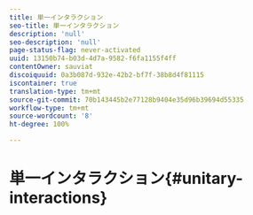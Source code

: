 ```yaml
---
title: 単一インタラクション
seo-title: 単一インタラクション
description: 'null'
seo-description: 'null'
page-status-flag: never-activated
uuid: 13150b74-b03d-4d7a-9582-f6fa1155f4ff
contentOwner: sauviat
discoiquuid: 0a3b087d-932e-42b2-bf7f-38b8d4f81115
iscontainer: true
translation-type: tm+mt
source-git-commit: 70b143445b2e77128b9404e35d96b39694d55335
workflow-type: tm+mt
source-wordcount: '8'
ht-degree: 100%

---
```



# 単一インタラクション{#unitary-interactions}


